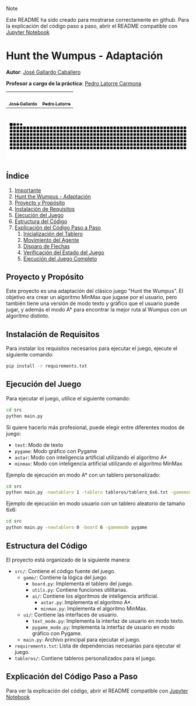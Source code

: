 > [!NOTE]
> Este README ha sido creado para mostrarse correctamente en github. Para la explicación del código paso a paso, abrir el README compatible con [Jupyter Notebook](/README.ipynb)

# Hunt the Wumpus - Adaptación

**Autor**: [José Gallardo Caballero](mailto:jgc1031@alu.ubu.es)

**Profesor a cargo de la práctica**: [Pedro Latorre Carmona](mailto:plcarmona@ubu.es)

<table>
    <tr>
        <td align="center"><a href="https://github.com/Joseleelsuper"><img src="https://github.com/Joseleelsuper.png" width="100px;" alt=""/><br /><sub><b>José Gallardo</b></sub></a></td>
        <td align="center"><a href="https://github.com/platorrecarmona"><img src="https://github.com/platorrecarmona.png" width="100px;" alt=""/><br /><sub><b>Pedro Latorre</b></sub></a></td>
    </tr>
</table>

<br clear="both">
<img src="https://raw.githubusercontent.com/Joseleelsuper/Joseleelsuper/output/snake.svg" alt="Snake animation" />

## Índice

1. [Importante](#importante)
2. [Hunt the Wumpus - Adaptación](#hunt-the-wumpus---adaptación)
3. [Proyecto y Propósito](#proyecto-y-propósito)
4. [Instalación de Requisitos](#instalación-de-requisitos)
5. [Ejecución del Juego](#ejecución-del-juego)
6. [Estructura del Código](#estructura-del-código)
7. [Explicación del Código Paso a Paso](#explicación-del-código-paso-a-paso)
   1. [Inicialización del Tablero](#inicialización-del-tablero)
   2. [Movimiento del Agente](#movimiento-del-agente)
   3. [Disparo de Flechas](#disparo-de-flechas)
   4. [Verificación del Estado del Juego](#verificación-del-estado-del-juego)
   5. [Ejecución del Juego Completo](#ejecución-del-juego-completo)

## Proyecto y Propósito

Este proyecto es una adaptación del clásico juego "Hunt the Wumpus". El objetivo era crear un algoritmo MinMax que jugase por el usuario, pero también tiene una versión de modo texto y gráfico que el usuario puede jugar, y además el modo A\* para encontrar la mejor ruta al Wumpus con un algoritmo distinto.

## Instalación de Requisitos

Para instalar los requisitos necesarios para ejecutar el juego, ejecute el siguiente comando:

```bash
pip install -r requirements.txt
```

## Ejecución del Juego
Para ejecutar el juego, utilice el siguiente comando:

```bash
cd src
python main.py
```

Si quiere hacerlo más profesional, puede elegir entre diferentes modos de juego:

- `text`: Modo de texto
- `pygame`: Modo gráfico con Pygame
- `astar`: Modo con inteligencia artificial utilizando el algoritmo A\*
- `minmax`: Modo con inteligencia artificial utilizando el algoritmo MinMax

Ejemplo de ejecución en modo A\* con un tablero personalizado:

```bash
cd src
python main.py -newtablero 1 -tablero tableros/tablero_6x6.txt -gamemode astar
```

Ejemplo de ejecución en modo usuario con un tablero aleatorio de tamaño 6x6:

```bash
cd src
python main.py -newtablero 0 -board 6 -gamemode pygame
```

## Estructura del Código
El proyecto está organizado de la siguiente manera:

- `src/`: Contiene el código fuente del juego.
  - `game/`: Contiene la lógica del juego.
    - `board.py`: Implementa el tablero del juego.
    - `utils.py`: Contiene funciones utilitarias.
    - `ai/`: Contiene los algoritmos de inteligencia artificial.
      - `astar.py`: Implementa el algoritmo A\*.
      - `minmax.py`: Implementa el algoritmo MinMax.
  - `ui/`: Contiene las interfaces de usuario.
    - `text_mode.py`: Implementa la interfaz de usuario en modo texto.
    - `pygame_mode.py`: Implementa la interfaz de usuario en modo gráfico con Pygame.
  - `main.py`: Archivo principal para ejecutar el juego.
- `requirements.txt`: Lista de dependencias necesarias para ejecutar el juego.
- `tableros/`: Contiene tableros personalizados para el juego.

## Explicación del Código Paso a Paso

Para ver la explicación del código, abrir el README compatible con [Jupyter Notebook](/README.ipynb)